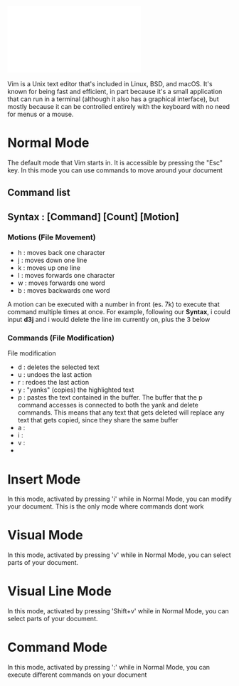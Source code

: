 ![Vim Cheat Sheet](vim_cheat_sheet.pdf)

Vim is a Unix text editor that's included in Linux, BSD, and macOS. It's known for being fast and efficient, in part because it's a small application that can run in a terminal (although it also has a graphical interface), but mostly because it can be controlled entirely with the keyboard with no need for menus or a mouse.

# Normal Mode
The default mode that Vim starts in. It is accessible by pressing the "Esc" key. In this mode you can use commands to move around your document 

## Command list
## Syntax : [Command] [Count] [Motion] 
### Motions (File Movement)
 - h : moves back one character
 - j : moves down one line
 - k : moves up one line
 - l : moves forwards one character
 - w : moves forwards one word
 - b : moves backwards one word 

A motion can be executed with a number in front (es. 7k) to execute that command multiple times at once. For example, following our **Syntax**, i could input **d3j** and i would delete the line im currently on, plus the 3 below
### Commands (File Modification) 
File modification
 - d : deletes the selected text
 - u : undoes the last action
 - r : redoes the last action
 - y : "yanks" (copies) the highlighted text
 - p : pastes the text contained in the buffer. The buffer that the p command accesses is connected to both the yank and delete commands. This means that any text that gets deleted will replace any text that gets copied, since they share the same buffer
 - a : 
 - i : 
 - v : 
 - 

# Insert Mode
In this mode, activated by pressing 'i' while in Normal Mode, you can modify your document. This is the only mode where commands dont work
# Visual Mode
In this mode, activated by pressing 'v' while in Normal Mode, you can select parts of your document.
# Visual Line Mode
In this mode, activated by pressing 'Shift+v' while in Normal Mode, you can select parts of your document.

# Command Mode
In this mode, activated by pressing ':' while in Normal Mode, you can execute different commands on your document 
